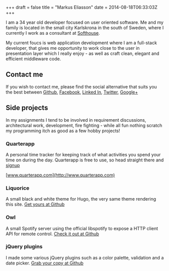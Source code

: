 +++
draft = false
title = "Markus Eliasson"
date = 2014-08-18T06:33:03Z
+++

I am a 34 year old developer focused on user oriented software. Me and my
family is located in the small city Karlskrona in the south of Sweden, where
I currently I work as a consultant at [Softhouse](http://www.softhouse.se).

My current foucs is web application development where I am a full-stack
developer, that gives me opportunity to work close to the user in presentation
layer which I really enjoy - as well as craft clean, elegant and efficient
middleware code.


## Contact me

If you wish to contact me, please find the social alternative that suits you
the best between
[Github](https://github.com/eliasson),
[Facebook](https://www.facebook.com/markus.eliasson.35),
[Linked In](http://www.linkedin.com/in/markuseliasson),
[Twitter](https://twitter.com/markuseliasson),
[Google+](https://plus.google.com/u/0/117516443032070544231)


## Side projects

In my assignments I tend to be involved in requirement discussions,
architectural work, development, fire fighting - while all fun nothing
scratch my programming itch as good as a few hobby projects!


### Quarterapp

A personal time tracker for keeping track of what activities you spend
your time on during the day. Quarterapp is free to use, so head straight
there and [signup](http://www.quarterapp.com)

[www.quarterapp.com](http://www.quarterapp.com)

### Liquorice

A small black and white theme for Hugo, the very same theme rendering this
site.
[Get yours at Github](https://github.com/eliasson/liquorice)


### Owl

A small Spotify server using the official libspotify to expose a HTTP client
API for remote control.
[Check it out at Github](https://github.com/eliasson/owl)


### jQuery plugins

I made some various jQuery plugins such as a color palette, validation and a
date picker.
[Grab your copy at Github](https://github.com/eliasson/jquery-plugins)
